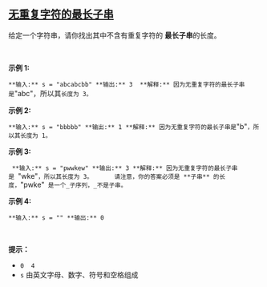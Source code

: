 ## [无重复字符的最长子串](https://leetcode-cn.com/problems/longest-substring-without-repeating-characters/)

给定一个字符串，请你找出其中不含有重复字符的 **最长子串**的长度。

 

**示例 1:**

`
**输入:** s = "abcabcbb"
**输出:** 3 
**解释:** 因为无重复字符的最长子串是 `"abc"，所以其`长度为 3。
`

**示例 2:**

`
**输入:** s = "bbbbb"
**输出:** 1
**解释:** 因为无重复字符的最长子串是 `"b"`，所以其长度为 1。
`

**示例 3:**

`
**输入:** s = "pwwkew"
**输出:** 3
**解释:** 因为无重复字符的最长子串是 `"wke"`，所以其长度为 3。
     请注意，你的答案必须是 **子串** 的长度，`"pwke"` 是一个_子序列，_不是子串。
`

**示例 4:**

`
**输入:** s = ""
**输出:** 0
`

 

**提示：**

*   `0 
4
`
*   `s` 由英文字母、数字、符号和空格组成